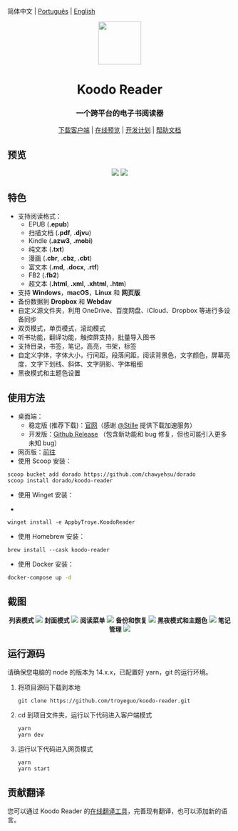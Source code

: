 <div align="left">

简体中文 | [Português](https://github.com/troyeguo/koodo-reader/blob/master/README_pt.md) | [English](https://github.com/troyeguo/koodo-reader/blob/master/README.md)

</div>

<div align="center">
  <img src="https://i.loli.net/2021/07/30/ZKNMmz54Q3uqlrW.png" width="96px" height="96px"/>
</div>

<h1 align="center">
  Koodo Reader
</h1>

<h3 align="center">
  一个跨平台的电子书阅读器
</h3>

<div align="center">

[下载客户端](https://koodo.960960.xyz/zh) | [在线预览](https://reader.960960.xyz) | [开发计划](https://troyeguo.notion.site/215baeda57804fd29dbb0e91d1e6a021?v=360c00183d944b598668f34c255edfd7) | [帮助文档](https://troyeguo.notion.site/Koodo-Reader-0c9c7ccdc5104a54825dfc72f1c84bea)

</div>

## 预览

<div align="center">
  <img src="https://i.loli.net/2021/08/08/I37WPYFJcC1jltn.png" >
  <img src="https://i.loli.net/2021/08/08/G7WvUQFTrEpSCKg.png" >
</div>

## 特色

- 支持阅读格式：
  - EPUB (**.epub**)
  - 扫描文档 (**.pdf**, **.djvu**)
  - Kindle (**.azw3**, **.mobi**)
  - 纯文本 (**.txt**)
  - 漫画 (**.cbr**, **.cbz**, **.cbt**)
  - 富文本 (**.md**, **.docx**, **.rtf**)
  - FB2 (**.fb2**)
  - 超文本 (**.html**, **.xml**, **.xhtml**, **.htm**)
- 支持 **Windows**，**macOS**，**Linux** 和 **网页版**
- 备份数据到 **Dropbox** 和 **Webdav**
- 自定义源文件夹，利用 OneDrive、百度网盘、iCloud、Dropbox 等进行多设备同步
- 双页模式，单页模式，滚动模式
- 听书功能，翻译功能，触控屏支持，批量导入图书
- 支持目录，书签，笔记，高亮，书架，标签
- 自定义字体，字体大小，行间距，段落间距，阅读背景色，文字颜色，屏幕亮度，文字下划线、斜体、文字阴影、字体粗细
- 黑夜模式和主题色设置

## 使用方法

- 桌面端：
  - 稳定版 (推荐下载)：[官网](https://koodo.960960.xyz/zh)（感谢 [@Stille](https://www.ioiox.com/donate.html) 提供下载加速服务）
  - 开发版：[Github Release](https://github.com/troyeguo/koodo-reader/releases/latest) （包含新功能和 bug 修复，但也可能引入更多未知 bug）
- 网页版：[前往](https://reader.960960.xyz)
- 使用 Scoop 安装：

```shell
scoop bucket add dorado https://github.com/chawyehsu/dorado
scoop install dorado/koodo-reader
```

- 使用 Winget 安装：

- 
```shell
winget install -e AppbyTroye.KoodoReader
```

- 使用 Homebrew 安装：

```shell
brew install --cask koodo-reader
```

- 使用 Docker 安装：

```bash
docker-compose up -d
```

## 截图

<div align="center">
  <b>列表模式</b>
  <img src="https://i.loli.net/2021/08/08/JyNHfThMs184Um2.png" >
  <b>封面模式</b>
  <img src="https://i.loli.net/2021/08/08/76zkDEAobd4qsmR.png" >
  <b>阅读菜单</b>
  <img src="https://i.loli.net/2021/08/08/LeEN9gnOvFmfVWA.png" >
  <b>备份和恢复</b>
  <img src="https://i.loli.net/2021/08/08/aRIAiYT2dGJQhC1.png" >
  <b>黑夜模式和主题色</b>
  <img src="https://i.loli.net/2021/08/08/ynqUNpX93xZefdw.png" >
  <b>笔记管理</b>
  <img src="https://i.loli.net/2021/08/09/sARQBoefvGklHwC.png" >
</div>

## 运行源码

请确保您电脑的 node 的版本为 14.x.x，已配置好 yarn，git 的运行环境。

1. 将项目源码下载到本地

   ```
   git clone https://github.com/troyeguo/koodo-reader.git
   ```

2. cd 到项目文件夹，运行以下代码进入客户端模式

   ```
   yarn
   yarn dev
   ```

3. 运行以下代码进入网页模式

   ```
   yarn
   yarn start
   ```

## 贡献翻译

您可以通过 Koodo Reader 的[在线翻译工具](https://poeditor.com/join/project?hash=fk4qbQTlsk)，完善现有翻译，也可以添加新的语言。
